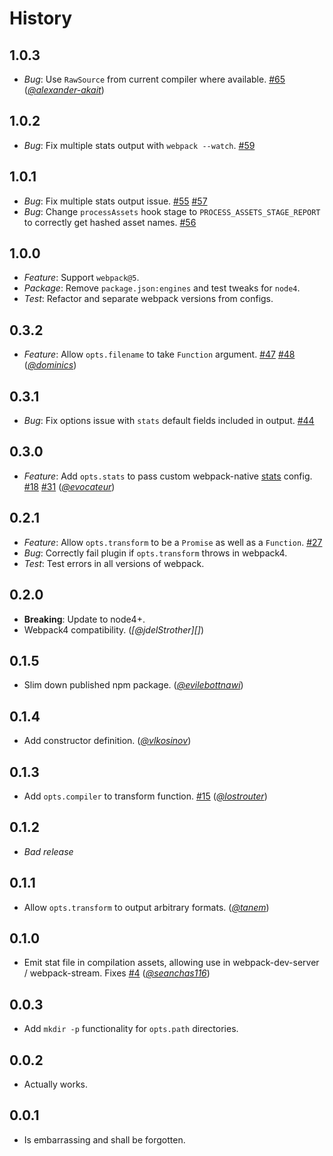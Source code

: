 History
=======

## 1.0.3

* *Bug*: Use `RawSource` from current compiler where available.
  [#65](https://github.com/FormidableLabs/webpack-stats-plugin/pull/65)
  (*[@alexander-akait][]*)

## 1.0.2

* *Bug*: Fix multiple stats output with `webpack --watch`.
  [#59](https://github.com/FormidableLabs/webpack-stats-plugin/issues/59)

## 1.0.1

* *Bug*: Fix multiple stats output issue.
  [#55](https://github.com/FormidableLabs/webpack-stats-plugin/issues/55)
  [#57](https://github.com/FormidableLabs/webpack-stats-plugin/issues/57)
* *Bug*: Change `processAssets` hook stage to `PROCESS_ASSETS_STAGE_REPORT` to correctly get hashed asset names.
  [#56](https://github.com/FormidableLabs/webpack-stats-plugin/issues/56)

## 1.0.0

* *Feature*: Support `webpack@5`.
* *Package*: Remove `package.json:engines` and test tweaks for `node4`.
* *Test*: Refactor and separate webpack versions from configs.

## 0.3.2

* *Feature*: Allow `opts.filename` to take `Function` argument.
  [#47](https://github.com/FormidableLabs/webpack-stats-plugin/issues/47)
  [#48](https://github.com/FormidableLabs/webpack-stats-plugin/pull/48)
  (*[@dominics][]*)

## 0.3.1

* *Bug*: Fix options issue with `stats` default fields included in output.
  [#44](https://github.com/FormidableLabs/webpack-stats-plugin/issues/44)

## 0.3.0

* *Feature*: Add `opts.stats` to pass custom webpack-native [stats](https://webpack.js.org/configuration/stats/#stats) config.
  [#18](https://github.com/FormidableLabs/webpack-stats-plugin/issues/18)
  [#31](https://github.com/FormidableLabs/webpack-stats-plugin/pull/31)
  (*[@evocateur][]*)

## 0.2.1

* *Feature*: Allow `opts.transform` to be a `Promise` as well as a `Function`.
  [#27](https://github.com/FormidableLabs/webpack-stats-plugin/issues/27)
* *Bug*: Correctly fail plugin if `opts.transform` throws in webpack4.
* *Test*: Test errors in all versions of webpack.

## 0.2.0

* **Breaking**: Update to node4+.
* Webpack4 compatibility.
  (*[@jdelStrother][]*)

## 0.1.5

* Slim down published npm package.
  (*[@evilebottnawi][]*)

## 0.1.4

* Add constructor definition.
  (*[@vlkosinov][]*)

## 0.1.3

* Add `opts.compiler` to transform function.
  [#15](https://github.com/FormidableLabs/webpack-stats-plugin/issues/15)
  (*[@lostrouter][]*)

## 0.1.2

* _Bad release_

## 0.1.1

* Allow `opts.transform` to output arbitrary formats.
  (*[@tanem][]*)

## 0.1.0

* Emit stat file in compilation assets, allowing use in webpack-dev-server / webpack-stream.
  Fixes [#4](https://github.com/FormidableLabs/webpack-stats-plugin/issues/4)
  (*[@seanchas116][]*)

## 0.0.3

* Add `mkdir -p` functionality for `opts.path` directories.

## 0.0.2

* Actually works.

## 0.0.1

* Is embarrassing and shall be forgotten.

[@alexander-akait]: https://github.com/alexander-akait
[@evocateur]: https://github.com/evocateur
[@evilebottnawi]: https://github.com/evilebottnawi
[@dominics]: https://github.com/dominics
[@lostrouter]: https://github.com/lostrouter
[@ryan-roemer]: https://github.com/ryan-roemer
[@seanchas116]: https://github.com/seanchas116
[@tanem]: https://github.com/tanem
[@vlkosinov]: https://github.com/vlkosinov
